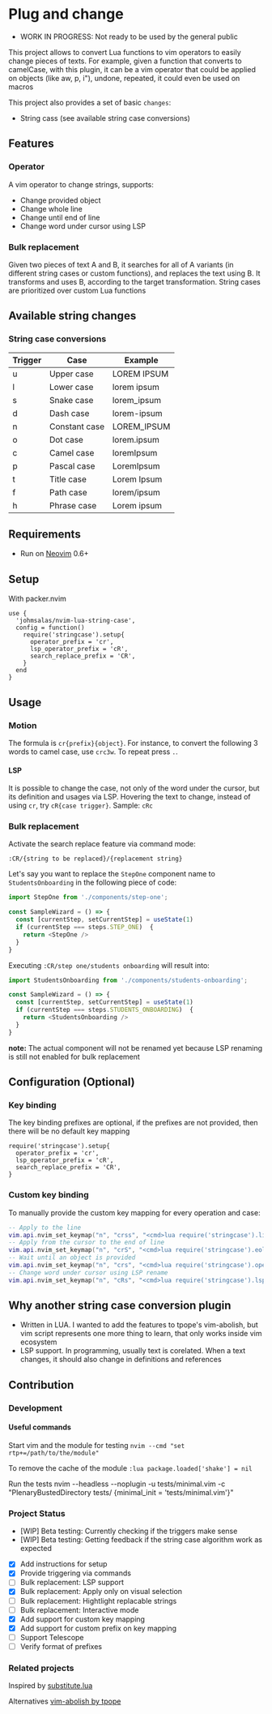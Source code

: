 # Plug and change

- WORK IN PROGRESS: Not ready to be used by the general public

This project allows to convert Lua functions to vim operators to easily change pieces of texts. For example, given a function that converts to camelCase, with this plugin, it can be a vim operator that could be applied on objects (like aw, p, i"), undone, repeated, it could even be used on macros 

This project also provides a set of basic `changes`:
 - String cass (see available string case conversions)

## Features

### Operator

A vim operator to change strings, supports:

- Change provided object
- Change whole line
- Change until end of line
- Change word under cursor using LSP

### Bulk replacement

Given two pieces of text A and B, it searches for all of A variants (in different string cases or custom functions), and replaces the text using B. It transforms and uses B, according to the target transformation. String cases are prioritized over custom Lua functions

## Available string changes

### String case conversions

| Trigger |      Case     | Example     |
|---------|---------------|-------------|
|    u    | Upper case    | LOREM IPSUM |
|    l    | Lower case    | lorem ipsum |
|    s    | Snake case    | lorem_ipsum |
|    d    | Dash case     | lorem-ipsum |
|    n    | Constant case | LOREM_IPSUM |
|    o    | Dot case      | lorem.ipsum |
|    c    | Camel case    | loremIpsum  |
|    p    | Pascal case   | LoremIpsum  |
|    t    | Title case    | Lorem Ipsum |
|    f    | Path case     | lorem/ipsum |
|    h    | Phrase case   | Lorem ipsum |

## Requirements

* Run on [Neovim](https://neovim.io/) 0.6+

## Setup

With packer.nvim

```
use {
  'johmsalas/nvim-lua-string-case',
  config = function()
    require('stringcase').setup{
      operator_prefix = 'cr',
      lsp_operator_prefix = 'cR',
      search_replace_prefix = 'CR',
    }
  end
}
```

## Usage

### Motion

The formula is `cr{prefix}{object}`. For instance, to convert the following 3 words to camel case, use `crc3w`. To repeat press `.`.

#### LSP

It is possible to change the case, not only of the word under the cursor, but its definition and usages via LSP. Hovering the text to change, instead of using `cr`, try `cR{case trigger}`. Sample: `cRc`

### Bulk replacement

Activate the search replace feature via command mode:

`:CR/{string to be replaced}/{replacement string}` <enter>

Let's say you want to replace the `StepOne` component name to `StudentsOnboarding` in the following piece of code:

```javascript
import StepOne from './components/step-one';

const SampleWizard = () => {
  const [currentStep, setCurrentStep] = useState(1)
  if (currentStep === steps.STEP_ONE)  {
    return <StepOne />
  }
}
```

Executing `:CR/step one/students onboarding` will result into:

```javascript
import StudentsOnboarding from './components/students-onboarding';

const SampleWizard = () => {
  const [currentStep, setCurrentStep] = useState(1)
  if (currentStep === steps.STUDENTS_ONBOARDING)  {
    return <StudentsOnboarding />
  }
}
```

**note:** The actual component will not be renamed yet because LSP renaming is still not enabled for bulk replacement

## Configuration (Optional)

### Key binding

The key binding prefixes are optional, if the prefixes are not provided, then there will be no default key mapping

```
require('stringcase').setup{
  operator_prefix = 'cr',
  lsp_operator_prefix = 'cR',
  search_replace_prefix = 'CR',
}
```

### Custom key binding

To manually provide the custom key mapping for every operation and case:

```lua
-- Apply to the line
vim.api.nvim_set_keymap("n", "crss", "<cmd>lua require('stringcase').line('snake_case')<cr>", { noremap = true })
-- Apply from the cursor to the end of line
vim.api.nvim_set_keymap("n", "crS", "<cmd>lua require('stringcase').eol('snake_case')<cr>", { noremap = true })
-- Wait until an object is provided
vim.api.nvim_set_keymap("n", "crs", "<cmd>lua require('stringcase').operator('snake_case')<cr>", { noremap = true })
-- Change word under cursor using LSP rename
vim.api.nvim_set_keymap("n", "cRs", "<cmd>lua require('stringcase').lsp_rename('snake_case')<cr>", { noremap = true })
```

## Why another string case conversion plugin

* Written in LUA. I wanted to add the features to tpope's vim-abolish, but vim script represents one more thing to learn, that only works inside vim ecosystem
* LSP support. In programming, usually text is corelated. When a text changes, it should also change in definitions and references

## Contribution

### Development

#### Useful commands

Start vim and the module for testing
`nvim --cmd "set rtp+=/path/to/the/module"`

To remove the cache of the module
`:lua package.loaded['shake'] = nil`

Run the tests
nvim --headless --noplugin -u tests/minimal.vim -c "PlenaryBustedDirectory tests/ {minimal_init = 'tests/minimal.vim'}"

### Project Status

* [WIP] Beta testing: Currently checking if the triggers make sense
* [WIP] Beta testing: Getting feedback if the string case algorithm work as expected
* [x] Add instructions for setup
* [x] Provide triggering via commands
* [ ] Bulk replacement: LSP support
* [x] Bulk replacement: Apply only on visual selection
* [ ] Bulk replacement: Hightlight replacable strings
* [ ] Bulk replacement: Interactive mode
* [x] Add support for custom key mapping
* [x] Add support for custom prefix on key mapping
* [ ] Support Telescope
* [ ] Verify format of prefixes

### Related projects

Inspired by [substitute.lua](https://github.com/gbprod/substitute.nvim)

Alternatives
[vim-abolish by tpope](https://github.com/tpope/vim-abolish)
